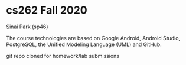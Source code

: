 # cs262 Fall 2020 
Sinai Park (sp46)

The course technologies are based on Google Android, Android Studio, PostgreSQL, the Unified Modeling Language (UML) and GitHub. 

git repo cloned for homework/lab submissions
